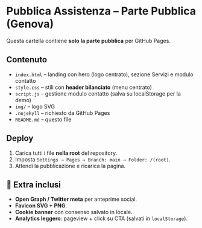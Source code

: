 # Pubblica Assistenza – Parte Pubblica (Genova)

Questa cartella contiene **solo la parte pubblica** per GitHub Pages.

## Contenuto
- `index.html` – landing con hero (logo centrato), sezione Servizi e modulo contatto
- `style.css` – stili con **header bilanciato** (menu centrato)
- `script.js` – gestione modulo contatto (salva su localStorage per la demo)
- `img/` – logo SVG
- `.nojekyll` – richiesto da GitHub Pages
- `README.md` – questo file

## Deploy
1. Carica tutti i file **nella root** del repository.
2. Imposta `Settings → Pages → Branch: main → Folder: /(root)`.
3. Attendi la pubblicazione e ricarica la pagina.


## 🔧 Extra inclusi
- **Open Graph / Twitter meta** per anteprime social.
- **Favicon SVG + PNG**.
- **Cookie banner** con consenso salvato in locale.
- **Analytics leggero**: pageview + click su CTA (salvati in `localStorage`).
